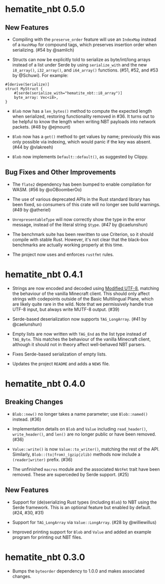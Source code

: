 # hematite_nbt 0.5.0

## New Features

* Compiling with the `preserve_order` feature will use an `IndexMap` instead of
  a `HashMap` for compound tags, which preserves insertion order when
  serializing. (#54 by @samlich)

* Structs can now be explicitly told to serialize as byte/int/long arrays
  instead of a list under Serde by using `serialize_with` and the new
  `i8_array()`, `i32_array()`, and `i64_array()` functions. (#51, #52, and #53
  by @Schuwi). For example:

```
#[derive(Serialize)]
struct MyStruct {
    #[serde(serialize_with="hematite_nbt::i8_array")]
    byte_array: Vec<i8>,
}
```

* `Blob` now has a `len_bytes()` method to compute the expected length when
  serialized, restoring functionality removed in #36. It turns out to be helpful
  to know the length when writing NBT payloads into network packets. (#48 by
  @ejmount)

* `Blob` now has a `get()` method to get values by name; previously this was
  only possible via indexing, which would panic if the key was absent. (#44 by
  @vlakreeh)

* `Blob` now implements `Default::default()`, as suggested by Clippy.

## Bug Fixes and Other Improvements

* The `flate2` dependency has been bumped to enable compilation for WASM. (#56
  by @oOBoomberOo)

* The use of various deprecated APIs in the Rust standard library has been
  fixed, so consumers of this crate will no longer see build warnings. (#49 by
  @atheriel)

* `UnrepresentableType` will now correctly show the type in the error message,
  instead of the literal string `$type`. (#47 by @caelunshun)

* The benchmark suite has been rewritten to use Criterion, so it should compile
  with stable Rust. However, it's not clear that the black-box benchmarks are
  actually working properly at this time.

* The project now uses and enforces `rustfmt` rules.

# hematite_nbt 0.4.1

* Strings are now encoded and decoded using [Modified UTF-8](https://en.wikipedia.org/wiki/UTF-8#Modified_UTF-8),
  matching the behaviour of the vanilla Minecraft client. This should only
  affect strings with codepoints outside of the Basic Multilingual Plane, which
  are likely quite rare in the wild. Note that we permissively handle true UTF-8
  input, but always write MUTF-8 output. (#39)

* Serde-based deserialization now supports `TAG_LongArray`. (#41 by @caelunshun)

* Empty lists are now written with `TAG_End` as the list type instead of
  `TAG_Byte`. This matches the behaviour of the vanilla Minecraft client,
  although it should not in theory affect well-behaved NBT parsers.

* Fixes Serde-based serialization of empty lists.

* Updates the project `README` and adds a `NEWS` file.

# hematite_nbt 0.4.0

## Breaking Changes

* `Blob::new()` no longer takes a name parameter; use `Blob::named()` instead.
  (#36)

* Implementation details on `Blob` and `Value` including `read_header()`,
  `write_header()`, and `len()` are no longer public or have been removed. (#36)

* `Value::write()` is now `Value::to_writer()`, matching the rest of the API.
  Similarly, `Blob::(to|from)_(gzip|zlib)` methods now include a
  `(reader|writer)` prefix. (#36)

* The unfinished `macros` module and the associated `NbtFmt` trait have been
  removed. These are superceded by Serde support. (#25)

## New Features

* Support for (de)serializing Rust types (including `Blob`) to NBT using the
  Serde framework. This is an optional feature but enabled by default. (#24,
  #30, #31)

* Support for `TAG_LongArray` via `Value::LongArray`. (#28 by @williewillus)

* Improved printing support for `Blob` and `Value` and added an example program
  for printing out NBT files.

# hematite_nbt 0.3.0

* Bumps the `byteorder` dependency to 1.0.0 and makes associated changes.
